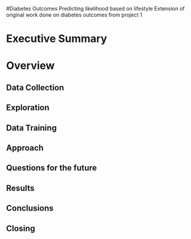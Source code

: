 #Diabetes Outcomes
Predicting likelihood based on lifestyle 
Extension of original work done on diabetes outcomes from project 1

# Executive Summary 

# Overview

## Data Collection

## Exploration

## Data Training

## Approach

## Questions for the future

## Results

## Conclusions

## Closing



